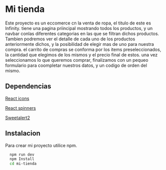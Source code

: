 # Mi tienda

Este proyecto es un eccomerce cn la venta de ropa, el titulo de este es Infinity. tiene una pagina priincipal mostrando todos los productos, y un navbar conlas diferentes categorias en las que se filtran dichos productos. Tambien podremos ver el detalle de cada uno de los productos anteriormente dichos, y la posibilidad de elegir mas de uno para nuestra compra.
el carrito de compras se conforma por los items preseleccionados, la cantidad que elegimos de los mismos y el precio final de estos. una vez seleccionamos lo que queremos comprar, finalizamos con un pequeo formulario para coompletar nuestros datos, y un codigo de orden del mismo.

## Dependencias

[React icons](https://react-icons.github.io/react-icons/)

[React spinners](https://www.davidhu.io/react-spinners/)

[Sweetalert2](https://sweetalert2.github.io/)

## Instalacion 

Para crear mi proyecto utilice npm.
```bash
  npm run dev
  npm Install
  cd mi-tienda
```